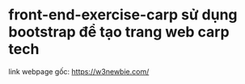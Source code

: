 # front-end-exercise-carp sử dụng bootstrap để tạo trang web carp tech
link webpage gốc: https://w3newbie.com/
